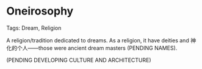 # Oneirosophy

Tags: Dream, Religion

A religion/tradition dedicated to dreams. As a religion, it have deities and 神化的个人——those were ancient dream masters (PENDING NAMES).

(PENDING DEVELOPING CULTURE AND ARCHITECTURE)